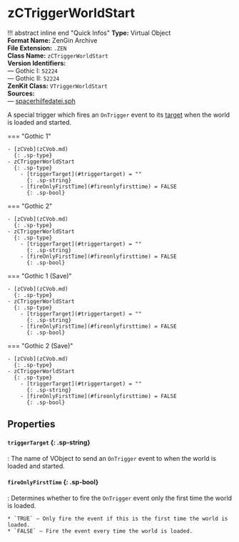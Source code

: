 # zCTriggerWorldStart

!!! abstract inline end "Quick Infos"
    **Type:** Virtual Object<br/>
    **Format Name:** ZenGin Archive<br/>
    **File Extension:** `.ZEN`<br/>
    **Class Name:** `zCTriggerWorldStart`<br/>
    **Version Identifiers:**<br />
    — Gothic I: `52224`<br/>
    — Gothic II: `52224`<br/>
    **ZenKit Class:** `VTriggerWorldStart`<br/>
    **Sources:**<br/>
    — [spacerhilfedatei.sph](https://wiki.worldofgothic.de/doku.php?id=spacer:hilfedatei)

A special trigger which fires an `OnTrigger` event to its [target](#triggerTarget) when the world is loaded and started.

=== "Gothic 1"

    - [zCVob](zCVob.md)
      {: .sp-type}
    - zCTriggerWorldStart
      {: .sp-type}
        - [triggerTarget](#triggertarget) = ""
          {: .sp-string}
        - [fireOnlyFirstTime](#fireonlyfirsttime) = FALSE
          {: .sp-bool}

=== "Gothic 2"

    - [zCVob](zCVob.md)
      {: .sp-type}
    - zCTriggerWorldStart
      {: .sp-type}
        - [triggerTarget](#triggertarget) = ""
          {: .sp-string}
        - [fireOnlyFirstTime](#fireonlyfirsttime) = FALSE
          {: .sp-bool}

=== "Gothic 1 (Save)"

    - [zCVob](zCVob.md)
      {: .sp-type}
    - zCTriggerWorldStart
      {: .sp-type}
        - [triggerTarget](#triggertarget) = ""
          {: .sp-string}
        - [fireOnlyFirstTime](#fireonlyfirsttime) = FALSE
          {: .sp-bool}

=== "Gothic 2 (Save)"

    - [zCVob](zCVob.md)
      {: .sp-type}
    - zCTriggerWorldStart
      {: .sp-type}
        - [triggerTarget](#triggertarget) = ""
          {: .sp-string}
        - [fireOnlyFirstTime](#fireonlyfirsttime) = FALSE
          {: .sp-bool}

## Properties

#### `triggerTarget` {: .sp-string}

:   The name of VObject to send an `OnTrigger` event to when the world is loaded and started.

#### `fireOnlyFirstTime` {: .sp-bool}

:   Determines whether to fire the `OnTrigger` event only the first time the world is loaded.
    
    * `TRUE` — Only fire the event if this is the first time the world is loaded.
    * `FALSE` — Fire the event every time the world is loaded.
